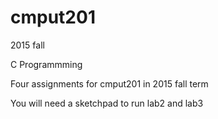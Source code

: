 # cmput201
2015 fall   

C Programmming

Four assignments for cmput201 in 2015 fall term

You will need a sketchpad to run lab2 and lab3
